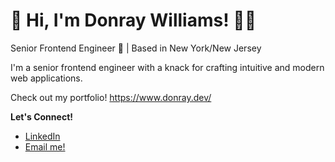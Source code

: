 # 👋 Hi, I'm Donray Williams! 👨‍💻

Senior Frontend Engineer 🚀 | Based in New York/New Jersey

I'm a senior frontend engineer with a knack for crafting intuitive and modern web applications.

Check out my portfolio! https://www.donray.dev/

**Let's Connect!**

* [LinkedIn](https://www.linkedin.com/in/donrayxwilliams/)
* <a href="mailto:donrayxwilliams@gmail.com">Email me!</a>
